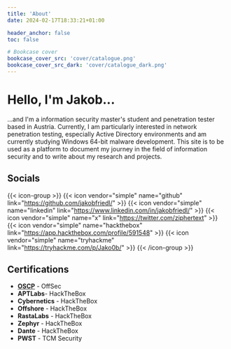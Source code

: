 ```yaml
---
title: 'About'
date: 2024-02-17T18:33:21+01:00

header_anchor: false
toc: false

# Bookcase cover
bookcase_cover_src: 'cover/catalogue.png'
bookcase_cover_src_dark: 'cover/catalogue_dark.png'
---
```


# Hello, I'm **Jakob**...

...and I'm a information security master's student and penetration tester based in Austria. Currently, I am particularly interested in network penetration testing, especially Active Directory environments and am currently studying Windows 64-bit malware development. This site is to be used as a platform to document my journey in the field of information security and to write about my research and projects. 

## Socials

{{< icon-group >}}
{{< icon vendor="simple" name="github" link="https://github.com/jakobfriedl/" >}}
{{< icon vendor="simple" name="linkedin" link="https://www.linkedin.com/in/jakobfriedl/" >}}
{{< icon vendor="simple" name="x" link="https://twitter.com/ziphertext" >}}
{{< icon vendor="simple" name="hackthebox" link="https://app.hackthebox.com/profile/591548" >}}
{{< icon vendor="simple" name="tryhackme" link="https://tryhackme.com/p/Jako0b/" >}}
{{< /icon-group >}}

## Certifications

- [**OSCP**](https://www.credential.net/8db1869a-e535-4a32-bbdd-7d3352f2fef4#gs.c19803) - OffSec
- **APTLabs**- HackTheBox
- **Cybernetics** - HackTheBox
- **Offshore** - HackTheBox
- **RastaLabs** - HackTheBox
- **Zephyr** - HackTheBox
- **Dante** - HackTheBox
- **PWST** - TCM Security
